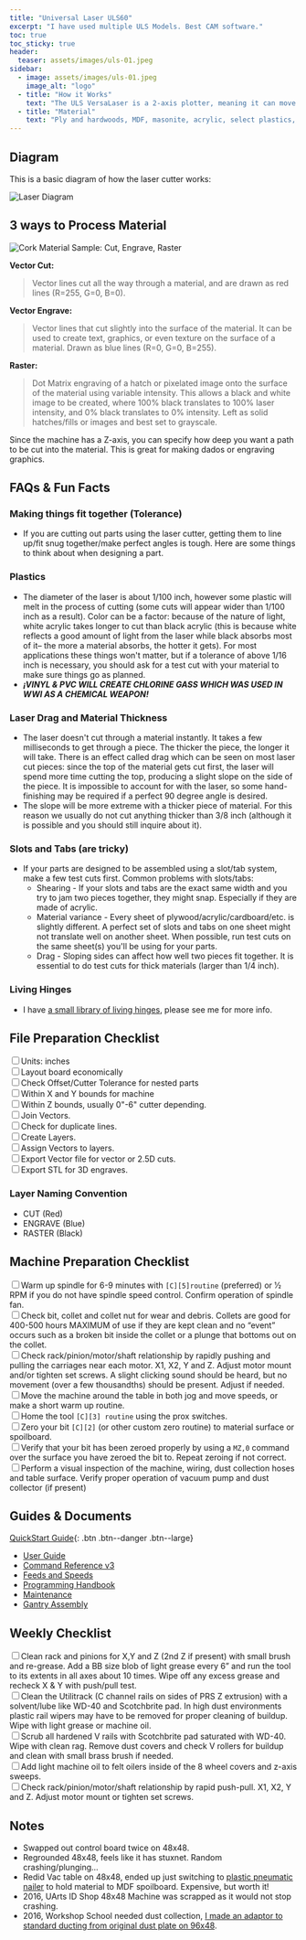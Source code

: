 ```yaml
---
title: "Universal Laser ULS60"
excerpt: "I have used multiple ULS Models. Best CAM software."
toc: true
toc_sticky: true
header:
  teaser: assets/images/uls-01.jpeg
sidebar:
  - image: assets/images/uls-01.jpeg
    image_alt: "logo"
  - title: "How it Works"
    text: "The ULS VersaLaser is a 2-axis plotter, meaning it can move along the X and Y axes. The laser beam is focused through a lens, creating a focal point two inches below the lens where the beam is the most intense. In order to cut with the most precision, the focal point needs to be focused at the top of the surface it is cutting. For this reason, the laser is most efficient and precise when cutting sheet material."
  - title: "Material"
    text: "Ply and hardwoods, MDF, masonite, acrylic, select plastics, glass engraving, paper,"
---
```


## Diagram
This is a basic diagram of how the laser cutter works:

![Laser Diagram](/assets/images/laser-00.jpg)

## 3 ways to Process Material

![Cork Material Sample: Cut, Engrave, Raster](/assets/images/laser-03.jpg)

**Vector Cut:**
>Vector lines cut all the way through a material, and are drawn as red lines (R=255, G=0, B=0).

**Vector Engrave:**
>Vector lines that cut slightly into the surface of the material. It can be used to create text, graphics, or even texture on the surface of a material. Drawn as blue lines (R=0, G=0, B=255).

**Raster:**
>Dot Matrix engraving of a hatch or pixelated image onto the surface of the material using variable intensity. This allows a black and white image to be created, where 100% black translates to 100% laser intensity, and 0% black translates to 0% intensity. Left as solid hatches/fills or images and best set to grayscale.

Since the machine has a Z-axis, you can specify how deep you want a path to be cut into the material. This is great for making dados or engraving graphics.

## FAQs & Fun Facts

### Making things fit together (Tolerance)
- If you are cutting out parts using the laser cutter, getting them to line up/fit snug together/make perfect angles is tough. Here are some things to think about when designing a part.
### Plastics
- The diameter of the laser is about 1/100 inch, however some plastic will melt in the process of cutting (some cuts will appear wider than 1/100 inch as a result). Color can be a factor: because of the nature of light, white acrylic takes longer to cut than black acrylic (this is because white reflects a good amount of light from the laser while black absorbs most of it– the more a material absorbs, the hotter it gets). For most applications these things won't matter, but if a tolerance of above 1/16 inch is necessary, you should ask for a test cut with your material to make sure things go as planned.
- ***¡VINYL & PVC WILL CREATE CHLORINE GASS WHICH WAS USED IN WWI AS A CHEMICAL WEAPON!***
### Laser Drag and Material Thickness
- The laser doesn't cut through a material instantly. It takes a few milliseconds to get through a piece. The thicker the piece, the longer it will take. There is an effect called drag which can be seen on most laser cut pieces: since the top of the material gets cut first, the laser will spend more time cutting the top, producing a slight slope on the side of the piece. It is impossible to account for with the laser, so some hand-finishing may be required if a perfect 90 degree angle is desired.
- The slope will be more extreme with a thicker piece of material. For this reason we usually do not cut anything thicker than 3/8 inch (although it is possible and you should still inquire about it).
### Slots and Tabs (are tricky)
- If your parts are designed to be assembled using a slot/tab system, make a few test cuts first. Common problems with slots/tabs:
  - Shearing - If your slots and tabs are the exact same width and you try to jam two pieces together, they might snap. Especially if they are made of acrylic.
  - Material variance - Every sheet of plywood/acrylic/cardboard/etc. is slightly different. A perfect set of slots and tabs on one sheet might not translate well on another sheet. When possible, run test cuts on the same sheet(s) you'll be using for your parts.
  - Drag - Sloping sides can affect how well two pieces fit together. It is essential to do test cuts for thick materials (larger than 1/4 inch).
### Living Hinges
- I have [a small library of living hinges](http://steammetry.com/5-useful-living-hinge-template-for-your-next-laser-cut-project/), please see me for more info.

## File Preparation Checklist

 <input type="checkbox" name="0" value="0">Units: inches<br>
 <input type="checkbox" name="0" value="0">Layout board economically<br>
 <input type="checkbox" name="0" value="0">Check Offset/Cutter Tolerance for nested parts<br>
 <input type="checkbox" name="0" value="0">Within X and Y bounds for machine<br>
 <input type="checkbox" name="0" value="0">Within Z bounds, usually 0"-6" cutter depending.<br>
 <input type="checkbox" name="0" value="0">Join Vectors.<br>
 <input type="checkbox" name="0" value="0">Check for duplicate lines.<br>
 <input type="checkbox" name="0" value="0">Create Layers.<br>
 <input type="checkbox" name="0" value="0">Assign Vectors to layers.<br>
 <input type="checkbox" name="0" value="0">Export Vector file for vector or 2.5D cuts.<br>
 <input type="checkbox" name="0" value="0">Export STL for 3D engraves.<br>


### Layer Naming Convention

- CUT (Red)
- ENGRAVE (Blue)
- RASTER (Black)

## Machine Preparation Checklist

 <input type="checkbox" name="0" value="0">Warm up spindle for 6-9 minutes with `[C][5]routine` (preferred) or 1⁄2 RPM if you do not have spindle speed control. Confirm operation of spindle fan.<br>
 <input type="checkbox" name="0" value="0">Check bit, collet and collet nut for wear and debris. Collets are good for 400-500 hours MAXIMUM of use if they are kept clean and no “event” occurs such as a broken bit inside the collet or a plunge that bottoms out on the collet.<br>
 <input type="checkbox" name="0" value="0">Check rack/pinion/motor/shaft relationship by rapidly pushing and pulling the carriages near each motor. X1, X2, Y and Z. Adjust motor mount and/or tighten set screws. A slight clicking sound should be heard, but no movement (over a few thousandths) should be present. Adjust if needed.<br>
 <input type="checkbox" name="0" value="0">Move the machine around the table in both jog and move speeds, or make a short warm up routine.<br>
 <input type="checkbox" name="0" value="0">Home the tool `[C][3] routine` using the prox switches.<br>
 <input type="checkbox" name="0" value="0">Zero your bit `[C][2]` (or other custom zero routine) to material surface or spoilboard.<br>
 <input type="checkbox" name="0" value="0">Verify that your bit has been zeroed properly by using a `MZ,0` command over the surface you have zeroed the bit to. Repeat zeroing if not correct.<br>
 <input type="checkbox" name="0" value="0">Perform a visual inspection of the machine, wiring, dust collection hoses and table surface. Verify proper operation of vacuum pump and dust collector (if present)<br>


## Guides & Documents

[QuickStart Guide](/assets/docs/shopbot/quickstart.pdf){: .btn .btn--danger .btn--large}

- [User Guide](/assets/docs/shopbot/user-guide.pdf)
- [Command Reference v3](/assets/docs/shopbot/command-ref.pdf)
- [Feeds and Speeds](/assets/docs/shopbot/feeds-and-speeds.pdf)
- [Programming Handbook](/assets/docs/shopbot/programming-handbook.pdf)
- [Maintenance](/assets/docs/shopbot/maintenance.pdf)
- [Gantry Assembly](/assets/docs/shopbot/gantry-assembly.pdf)


## Weekly Checklist

  <input type="checkbox" name="0" value="0">Clean rack and pinions for X,Y and Z (2nd Z if present) with small brush and re-grease. Add a BB size blob of light grease every 6” and run the tool to its extents in all axes about 10 times. Wipe off any excess grease and recheck X & Y with push/pull test.<br>
  <input type="checkbox" name="0" value="0">Clean the Utilitrack (C channel rails on sides of PRS Z extrusion) with a solvent/lube like WD-40 and Scotchbrite pad. In high dust environments plastic rail wipers may have to be removed for proper cleaning of buildup. Wipe with light grease or machine oil.<br>
  <input type="checkbox" name="0" value="0">Scrub all hardened V rails with Scotchbrite pad saturated with WD-40. Wipe with clean rag. Remove dust covers and check V rollers for buildup and clean with small brass brush if needed.<br>
  <input type="checkbox" name="0" value="0">Add light machine oil to felt oilers inside of the 8 wheel covers and z-axis sweeps.<br>
  <input type="checkbox" name="0" value="0">Check rack/pinion/motor/shaft relationship by rapid push-pull. X1, X2, Y and Z. Adjust motor mount or tighten set screws.<br>

## Notes
- Swapped out control board twice on 48x48.
- Regrounded 48x48, feels like it has stuxnet. Random crashing/plunging...
- Redid Vac table on 48x48, ended up just switching to [plastic pneumatic nailer](https://raptornails.com/) to hold material to MDF spoilboard. Expensive, but worth it!
- 2016, UArts ID Shop 48x48 Machine was scrapped as it would not stop crashing.
- 2016, Workshop School needed dust collection, [I made an adaptor to standard ducting from original dust plate on 96x48](/assets/docs/shopbot/dust-attachment.zip).
